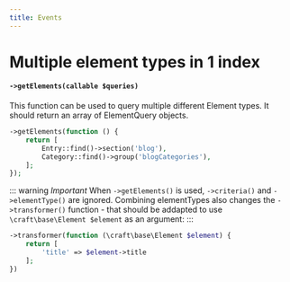 ```yaml
---
title: Events
---
```

# Multiple element types in 1 index


#### `->getElements(callable $queries)`
This function can be used to query multiple different Element types. It should return an array of ElementQuery objects.

```php
->getElements(function () {
    return [
        Entry::find()->section('blog'),
        Category::find()->group('blogCategories'),
    ];
});
```

::: warning *Important*
When `->getElements()` is used, `->criteria()` and `->elementType()` are ignored. 
Combining elementTypes also changes the `->transformer()` function - that should be addapted to use `\craft\base\Element $element` as an argument:
:::

```php
->transformer(function (\craft\base\Element $element) {
    return [
        'title' => $element->title
    ];
})
```